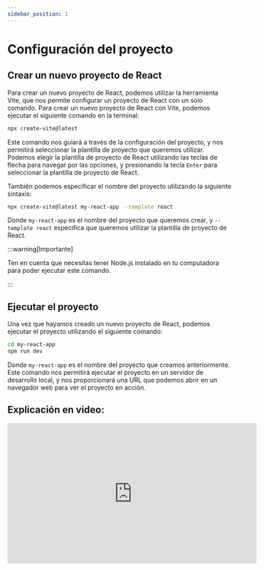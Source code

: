 ```yaml
---
sidebar_position: 1
---
```


# Configuración del proyecto

## Crear un nuevo proyecto de React

Para crear un nuevo proyecto de React, podemos utilizar la herramienta Vite, que nos permite configurar un proyecto de React con un solo comando. Para crear un nuevo proyecto de React con Vite, podemos ejecutar el siguiente comando en la terminal:

```bash
npx create-vite@latest
```

Este comando nos guiará a través de la configuración del proyecto, y nos permitirá seleccionar la plantilla de proyecto que queremos utilizar. Podemos elegir la plantilla de proyecto de React utilizando las teclas de flecha para navegar por las opciones, y presionando la tecla `Enter` para seleccionar la plantilla de proyecto de React.

También podemos especificar el nombre del proyecto utilizando la siguiente sintaxis:

```bash
npx create-vite@latest my-react-app --template react
```

Donde `my-react-app` es el nombre del proyecto que queremos crear, y `--template react` especifica que queremos utilizar la plantilla de proyecto de React.

:::warning[Importante]

Ten en cuenta que necesitas tener Node.js instalado en tu computadora para poder ejecutar este comando.

:::

## Ejecutar el proyecto

Una vez que hayamos creado un nuevo proyecto de React, podemos ejecutar el proyecto utilizando el siguiente comando:

```bash
cd my-react-app
npm run dev
```

Donde `my-react-app` es el nombre del proyecto que creamos anteriormente. Este comando nos permitirá ejecutar el proyecto en un servidor de desarrollo local, y nos proporcionará una URL que podemos abrir en un navegador web para ver el proyecto en acción.

## Explicación en video:

<iframe width="560" height="315" src="https://www.youtube.com/embed/-Qo1UeDnBbo?si=8iNCZO5LADzFSVp-" title="YouTube video player" frameborder="0" allow="accelerometer; autoplay; clipboard-write; encrypted-media; gyroscope; picture-in-picture; web-share" allowfullscreen></iframe>
